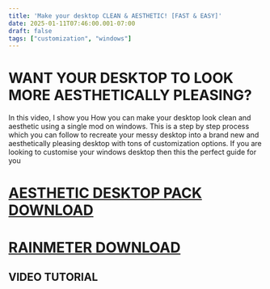 ```yaml
---
title: 'Make your desktop CLEAN & AESTHETIC! [FAST & EASY]'
date: 2025-01-11T07:46:00.001-07:00
draft: false
tags: ["customization", "windows"]
---
```



WANT YOUR DESKTOP TO LOOK MORE AESTHETICALLY PLEASING?
======================================================

In this video, I show you How you can make your desktop look clean and aesthetic using a single mod on windows. This is a step by step process which you can follow to recreate your messy desktop into a brand new and aesthetically pleasing desktop with tons of customization options. If you are looking to customise your windows desktop then this the perfect guide for you

  

[AESTHETIC DESKTOP PACK DOWNLOAD](https://www.mediafire.com/file/8eb4ovveowyvcap/Aesthetic_Desktop_%2528GB%2529.zip/file)
===========================================================================================================================

[RAINMETER DOWNLOAD](https://www.rainmeter.net/)
==================================================

VIDEO TUTORIAL
--------------